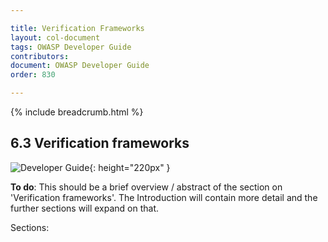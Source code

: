```yaml
---

title: Verification Frameworks
layout: col-document
tags: OWASP Developer Guide
contributors:
document: OWASP Developer Guide
order: 830

---
```


{% include breadcrumb.html %}

## 6.3 Verification frameworks

![Developer Guide](../assets/images/dg_wip.png "OWASP Developer Guide"){: height="220px" }

**To do**: This should be a brief overview / abstract of the section on 'Verification frameworks'.
The Introduction will contain more detail and the further sections will expand on that.

Sections:
